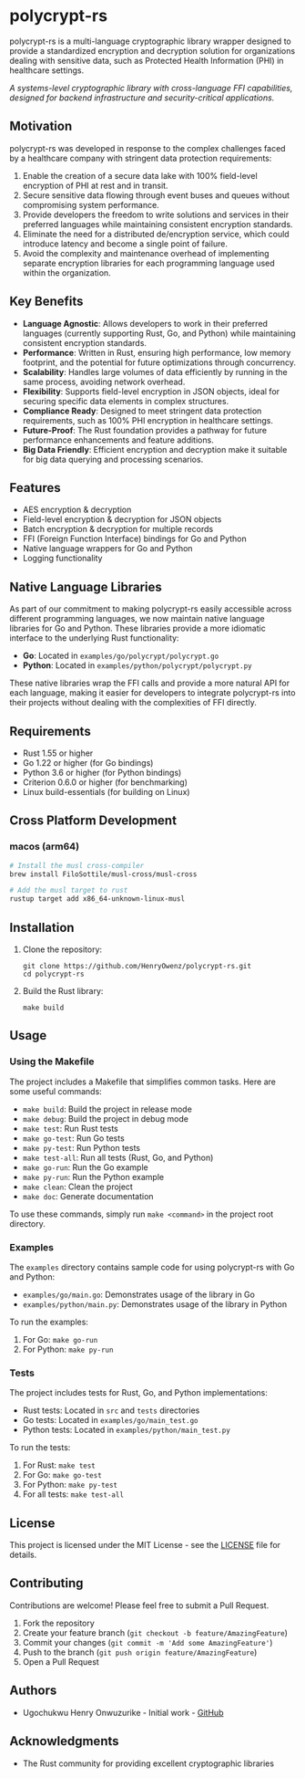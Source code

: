 # polycrypt-rs

polycrypt-rs is a multi-language cryptographic library wrapper designed to provide a standardized encryption and decryption solution for organizations dealing with sensitive data, such as Protected Health Information (PHI) in healthcare settings.

*A systems-level cryptographic library with cross-language FFI capabilities, designed for backend infrastructure and security-critical applications.*

## Motivation

polycrypt-rs was developed in response to the complex challenges faced by a healthcare company with stringent data protection requirements:

1. Enable the creation of a secure data lake with 100% field-level encryption of PHI at rest and in transit.
2. Secure sensitive data flowing through event buses and queues without compromising system performance.
3. Provide developers the freedom to write solutions and services in their preferred languages while maintaining consistent encryption standards.
4. Eliminate the need for a distributed de/encryption service, which could introduce latency and become a single point of failure.
5. Avoid the complexity and maintenance overhead of implementing separate encryption libraries for each programming language used within the organization.

## Key Benefits

- **Language Agnostic**: Allows developers to work in their preferred languages (currently supporting Rust, Go, and Python) while maintaining consistent encryption standards.
- **Performance**: Written in Rust, ensuring high performance, low memory footprint, and the potential for future optimizations through concurrency.
- **Scalability**: Handles large volumes of data efficiently by running in the same process, avoiding network overhead.
- **Flexibility**: Supports field-level encryption in JSON objects, ideal for securing specific data elements in complex structures.
- **Compliance Ready**: Designed to meet stringent data protection requirements, such as 100% PHI encryption in healthcare settings.
- **Future-Proof**: The Rust foundation provides a pathway for future performance enhancements and feature additions.
- **Big Data Friendly**: Efficient encryption and decryption make it suitable for big data querying and processing scenarios.

## Features

- AES encryption & decryption
- Field-level encryption & decryption for JSON objects
- Batch encryption & decryption for multiple records
- FFI (Foreign Function Interface) bindings for Go and Python
- Native language wrappers for Go and Python
- Logging functionality

## Native Language Libraries

As part of our commitment to making polycrypt-rs easily accessible across different programming languages, we now maintain native language libraries for Go and Python. These libraries provide a more idiomatic interface to the underlying Rust functionality:

- **Go**: Located in `examples/go/polycrypt/polycrypt.go`
- **Python**: Located in `examples/python/polycrypt/polycrypt.py`

These native libraries wrap the FFI calls and provide a more natural API for each language, making it easier for developers to integrate polycrypt-rs into their projects without dealing with the complexities of FFI directly.

## Requirements

- Rust 1.55 or higher
- Go 1.22 or higher (for Go bindings)
- Python 3.6 or higher (for Python bindings)
- Criterion 0.6.0 or higher (for benchmarking)
- Linux build-essentials (for building on Linux)

## Cross Platform Development
### macos (arm64)
```bash
# Install the musl cross-compiler
brew install FiloSottile/musl-cross/musl-cross

# Add the musl target to rust
rustup target add x86_64-unknown-linux-musl
```

## Installation

1. Clone the repository:
   ```
   git clone https://github.com/HenryOwenz/polycrypt-rs.git
   cd polycrypt-rs
   ```

2. Build the Rust library:
   ```
   make build
   ```

## Usage

### Using the Makefile

The project includes a Makefile that simplifies common tasks. Here are some useful commands:

- `make build`: Build the project in release mode
- `make debug`: Build the project in debug mode
- `make test`: Run Rust tests
- `make go-test`: Run Go tests
- `make py-test`: Run Python tests
- `make test-all`: Run all tests (Rust, Go, and Python)
- `make go-run`: Run the Go example
- `make py-run`: Run the Python example
- `make clean`: Clean the project
- `make doc`: Generate documentation

To use these commands, simply run `make <command>` in the project root directory.

### Examples

The `examples` directory contains sample code for using polycrypt-rs with Go and Python:

- `examples/go/main.go`: Demonstrates usage of the library in Go
- `examples/python/main.py`: Demonstrates usage of the library in Python

To run the examples:

1. For Go: `make go-run`
2. For Python: `make py-run`

### Tests

The project includes tests for Rust, Go, and Python implementations:

- Rust tests: Located in `src` and `tests` directories
- Go tests: Located in `examples/go/main_test.go`
- Python tests: Located in `examples/python/main_test.py`

To run the tests:

1. For Rust: `make test`
2. For Go: `make go-test`
3. For Python: `make py-test`
4. For all tests: `make test-all`

## License

This project is licensed under the MIT License - see the [LICENSE](LICENSE) file for details.

## Contributing

Contributions are welcome! Please feel free to submit a Pull Request.

1. Fork the repository
2. Create your feature branch (`git checkout -b feature/AmazingFeature`)
3. Commit your changes (`git commit -m 'Add some AmazingFeature'`)
4. Push to the branch (`git push origin feature/AmazingFeature`)
5. Open a Pull Request

## Authors

- Ugochukwu Henry Onwuzurike - Initial work - [GitHub](https://github.com/HenryOwenz)

## Acknowledgments

- The Rust community for providing excellent cryptographic libraries
